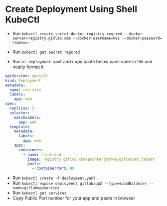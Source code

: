 # Create Deployment Using Shell KubeCtl

- Run `kubectl create secret docker-registry regcred --docker-server=registry.gitlab.com --docker-username=k8s --docker-password=<token>`

- Run `kubectl get secret regcred`

- Run `vi deployment.yaml` and copy paste below yaml code in file and neatly format it


```yaml
apiVersion: apps/v1
kind: Deployment
metadata:
  name: rss-site
  labels:
    app: web
spec:
  replicas: 2
  selector:
    matchLabels:
      app: web
  template:
    metadata:
      labels:
        app: web
    spec:
      containers:
        - name: front-end
          image: registry.gitlab.com/pushkarjethwa/gitlabnet:latest
          ports:
            - containerPort: 80
```

- Run `kubectl create -f deployment.yaml`
- Run `kubectl expose deployment gitlabapp2 --type=LoadBalancer --name=gitlabappservice`
- Run `kubectl get services`
- Copy Public Port number for your app and paste in browser